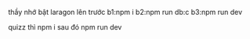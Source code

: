 thầy nhớ bật laragon lên trước 
b1:npm i
b2:npm run db:c
b3:npm run dev

quizz thì npm i sau đó npm run dev
